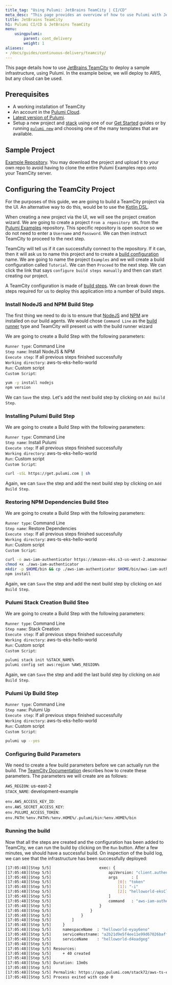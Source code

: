 ```yaml
---
title_tag: "Using Pulumi: JetBrains TeamCity | CI/CD"
meta_desc: "This page provides an overview of how to use Pulumi with JetBrains TeamCity."
title: JetBrains TeamCity
h1: Pulumi CI/CD & JetBrains TeamCity
menu:
    usingpulumi:
        parent: cont_delivery
        weight: 1
aliases:
- /docs/guides/continuous-delivery/teamcity/
---
```


This page details how to use [JetBrains TeamCity](https://www.jetbrains.com/teamcity/) to deploy a sample infrastructure, using Pulumi. In the example below, we will deploy to AWS, but any cloud can be used.

## Prerequisites

- A working installation of TeamCity
- An account in the [Pulumi Cloud](https://app.pulumi.com).
- [Latest version of Pulumi](/docs/install/).
- Setup a new project and [stack](/docs/concepts/stack/) using one of our
[Get Started](/docs/get-started/) guides or by running [`pulumi new`](/docs/cli/commands/pulumi_new)
and choosing one of the many templates that are available.

## Sample Project

[Example Repository](https://github.com/pulumi/examples/tree/master/aws-ts-hello-fargate).
You may download the project and upload it to your own repo to avoid having to clone the entire Pulumi Examples repo onto
your TeamCity server.

## Configuring the TeamCity Project

For the purposes of this guide, we are going to build a TeamCity project via the UI. An alternative way to do this, would
be to use the [Kotlin DSL](https://www.jetbrains.com/help/teamcity/kotlin-dsl.html).

When creating a new project via the UI, we will see the project creation wizard. We are going to create a project
`From a repository URL` from the [Pulumi Examples](https://github.com/pulumi/examples) repository. This specific
repository is open source so we do not need to enter a `Username` and `Password`. We can then instruct TeamCity to
proceed to the next step.

TeamCity will tell us if it can successfully connect to the repository. If it can, then it will ask us to name this project
and to create a [build configuration](https://www.jetbrains.com/help/teamcity/creating-and-editing-build-configurations.html) name. We are going to
name the project `Examples` and we will create a build configuration called `Tutorial`. We can then `Proceed` to the next step.
We can click the link that says `configure build steps manually` and then can start creating our project.

A TeamCity configuration is made of [build steps](https://www.jetbrains.com/help/teamcity/configuring-build-steps.html).
We can break down the steps required for us to deploy this application into a number of build steps.

### Install NodeJS and NPM Build Step

The first thing we need to do is to ensure that [NodeJS](https://nodejs.org/en/) and [NPM](https://www.npmjs.com/) are
installed on our build agents. We would chose `Command Line` as the [build runner](https://www.jetbrains.com/help/teamcity/build-runner.html)
type and TeamCity will present us with the build runner wizard

We are going to create a Build Step with the following parameters:

`Runner type`: Command Line<br />
`Step name`: Install NodeJS & NPM<br />
`Execute step`: If all previous steps finished successfully<br />
`Working directory`: aws-ts-eks-hello-world<br />
`Run`: Custom script<br />
`Custom Script`:

```bash
yum -y install nodejs
npm version
```

We can `Save` the step. Let's add the next build step by clicking on `Add Build Step`.

### Installing Pulumi Build Step

We are going to create a Build Step with the following parameters:

`Runner type`: Command Line<br />
`Step name`: Install Pulumi<br />
`Execute step`: If all previous steps finished successfully<br />
`Working directory`: aws-ts-eks-hello-world<br />
`Run`: Custom script<br />
`Custom Script`:

```bash
curl -sSL https://get.pulumi.com | sh
```

Again, we can `Save` the step and add the next build step by clicking on `Add Build Step`.

### Restoring NPM Dependencies Build Steo

We are going to create a Build Step with the following parameters:

`Runner type`: Command Line<br />
`Step name`: Restore Dependencies<br />
`Execute step`: If all previous steps finished successfully<br />
`Working directory`: aws-ts-eks-hello-world<br />
`Run`: Custom script<br />
`Custom Script`:

```bash
curl -o aws-iam-authenticator https://amazon-eks.s3-us-west-2.amazonaws.com/1.13.7/2019-06-11/bin/linux/amd64/aws-iam-authenticator
chmod +x ./aws-iam-authenticator
mkdir -p $HOME/bin && cp ./aws-iam-authenticator $HOME/bin/aws-iam-authenticator
npm install
```

Again, we can `Save` the step and add the next build step by clicking on `Add Build Step`.

### Pulumi Stack Creation Build Steo

We are going to create a Build Step with the following parameters:

`Runner type`: Command Line<br />
`Step name`: Stack Creation<br />
`Execute step`: If all previous steps finished successfully<br />
`Working directory`: aws-ts-eks-hello-world<br />
`Run`: Custom script<br />
`Custom Script`:

```bash
pulumi stack init %STACK_NAME%
pulumi config set aws:region %AWS_REGION%
```

Again, we can `Save` the step and add the last build step by clicking on `Add Build Step`.

### Pulumi Up Build Step

`Runner type`: Command Line<br />
`Step name`: Pulumi Up<br />
`Execute step`: If all previous steps finished successfully<br />
`Working directory`: aws-ts-eks-hello-world<br />
`Run`: Custom script<br />
`Custom Script`:

```bash
pulumi up --yes
```

### Configuring Build Parameters

We need to create a few build parameters before we can actually run the build. The
[TeamCity Documentation](https://www.jetbrains.com/help/teamcity/configuring-build-parameters.html) describes how to
create these parameters. The parameters we will create are as follows:

`AWS_REGION`: us-east-2<br />
`STACK_NAME`: development-example

`env.AWS_ACCESS_KEY_ID`: <redacted><br />
`env.AWS_SECRET_ACCESS_KEY`: <redacted><br />
`env.PULUMI_ACCESS_TOKEN`: <redacted><br />
`env.PATH`: `%env.PATH%:%env.HOME%/.pulumi/bin:%env.HOME%/bin`

### Running the build

Now that all the steps are created and the configuration has been added to TeamCity, we can run the build by clicking on the
`Run` button. After a few minutes, we should have a successful build. On inspection of the build log, we can see that the
infrastructure has been successfully deployed:

```bash
[17:05:48][Step 5/5]                     exec: {
[17:05:48][Step 5/5]                         apiVersion: "client.authentication.k8s.io/v1alpha1"
[17:05:48][Step 5/5]                         args      : [
[17:05:48][Step 5/5]                             [0]: "token"
[17:05:48][Step 5/5]                             [1]: "-i"
[17:05:48][Step 5/5]                             [2]: "helloworld-eksCluster-c5bd220"
[17:05:48][Step 5/5]                         ]
[17:05:48][Step 5/5]                         command   : "aws-iam-authenticator"
[17:05:48][Step 5/5]                     }
[17:05:48][Step 5/5]                 }
[17:05:48][Step 5/5]             }
[17:05:48][Step 5/5]         ]
[17:05:48][Step 5/5]     }
[17:05:48][Step 5/5]     namespaceName  : "helloworld-eyay6eno"
[17:05:48][Step 5/5]     serviceHostname: "a2b21d9e5f4ee11e99d67026bafffdcc-603547860.us-east-2.elb.amazonaws.com"
[17:05:48][Step 5/5]     serviceName    : "helloworld-d4oadgeg"
[17:05:48][Step 5/5]
[17:05:48][Step 5/5] Resources:
[17:05:48][Step 5/5]     + 40 created
[17:05:48][Step 5/5]
[17:05:48][Step 5/5] Duration: 13m0s
[17:05:48][Step 5/5]
[17:05:48][Step 5/5] Permalink: https://app.pulumi.com/stack72/aws-ts-eks-hello-world/development-example/updates/1
[17:05:48][Step 5/5] Process exited with code 0
```
